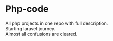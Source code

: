 # Php-code
All php projects in one repo with full description.
<br>
Starting laravel journey.
<br>
Almost all confusions are cleared.
